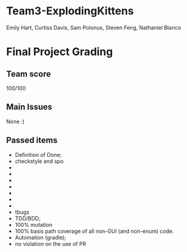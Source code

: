 # Team3-ExplodingKittens
Emily Hart, Curtiss Davis, Sam Polonus, Steven Feng, Nathaniel Blanco


# Final Project Grading

## Team score
100/100


## Main Issues
None :)



## Passed items
- Definition of Done;
- checkstyle and spo
- 
- 
- 
- 
- 
- 
- 
- tbugs
- TDD/BDD;
- 100% mutation 
- 100% basis path coverage of all non-GUI (and non-enum) code.
- Automation (gradle);
- no violation on the use of PR
